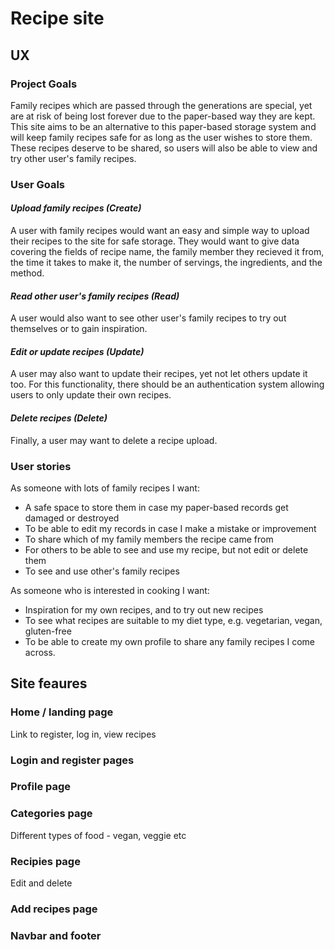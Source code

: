 # Recipe site

## UX
### Project Goals
Family recipes which are passed through the generations are special, yet are at risk of being lost forever due to the paper-based way they are kept. This site aims to be an alternative to this paper-based storage system and will keep family recipes safe for as long as the user wishes to store them. These recipes deserve to be shared, so users will also be able to view and try other user's family recipes. 

### User Goals
#### _Upload family recipes (Create)_
A user with family recipes would want an easy and simple way to upload their recipes to the site for safe storage. They would want to give data covering the fields of recipe name, the family member they recieved it from, the time it takes to make it, the number of servings, the ingredients, and the method. 

#### _Read other user's family recipes (Read)_
A user would also want to see other user's family recipes to try out themselves or to gain inspiration. 

#### _Edit or update recipes (Update)_
A user may also want to update their recipes, yet not let others update it too. For this functionality, there should be an authentication system allowing users to only update their own recipes. 

#### _Delete recipes (Delete)_
Finally, a user may want to delete a recipe upload. 

### User stories
As someone with lots of family recipes I want:
* A safe space to store them in case my paper-based records get damaged or destroyed
* To be able to edit my records in case I make a mistake or improvement
* To share which of my family members the recipe came from
* For others to be able to see and use my recipe, but not edit or delete them
* To see and use other's family recipes

As someone who is interested in cooking I want:
* Inspiration for my own recipes, and to try out new recipes
* To see what recipes are suitable to my diet type, e.g. vegetarian, vegan, gluten-free
* To be able to create my own profile to share any family recipes I come across.

## Site feaures
### Home / landing page
Link to register, log in, view recipes
### Login and register pages
### Profile page
### Categories page
Different types of food - vegan, veggie etc
### Recipies page
Edit and delete
### Add recipes page
### Navbar and footer

